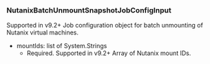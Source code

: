 ### NutanixBatchUnmountSnapshotJobConfigInput
Supported in v9.2+
  Job configuration object for batch unmounting of Nutanix virtual machines.

- mountIds: list of System.Strings
  - Required. Supported in v9.2+
      Array of Nutanix mount IDs.
